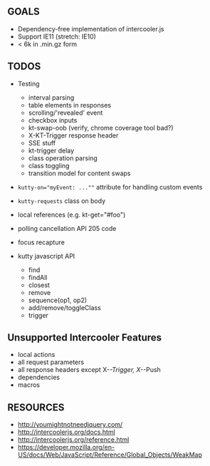 ## GOALS

* Dependency-free implementation of intercooler.js
* Support IE11 (stretch: IE10)
* < 6k in .min.gz form

## TODOS

* Testing
  * interval parsing
  * table elements in responses
  * scrolling/'revealed' event
  * checkbox inputs
  * kt-swap-oob (verify, chrome coverage tool bad?)
  * X-KT-Trigger response header
  * SSE stuff
  * kt-trigger delay
  * class operation parsing
  * class toggling
  * transition model for content swaps


* `kutty-on="myEvent: ...""` attribute for handling custom events
* `kutty-requests` class on body
* local references (e.g. kt-get="#foo")
* polling cancellation API 205 code
* focus recapture
* kutty javascript API
  * find
  * findAll
  * closest
  * remove
  * sequence(op1, op2)
  * add/remove/toggleClass
  * trigger

## Unsupported Intercooler Features

* local actions
* all request parameters
* all response headers except X-*-Trigger, X-*-Push
* dependencies
* macros

## RESOURCES

* http://youmightnotneedjquery.com/
* http://intercoolerjs.org/docs.html
* http://intercoolerjs.org/reference.html
* https://developer.mozilla.org/en-US/docs/Web/JavaScript/Reference/Global_Objects/WeakMap
